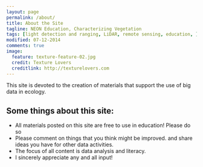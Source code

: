 ```yaml
---
layout: page
permalink: /about/
title: About the Site
tagline: NEON Education, Characterizing Vegetation
tags: [light detection and ranging, LiDAR, remote sensing, education, ]
modified: 07-12-2014
comments: true
image:
  feature: texture-feature-02.jpg
  credit: Texture Lovers
  creditlink: http://texturelovers.com
---
```


This site is devoted to the creation of materials that support the use of big data in ecology. 


## Some things about this site:

* All materials posted on this site are free to use in education! Please do so
* Please comment on things that you think might be improved. and share ideas you have for other data activities. 
* The focus of all content is  data analysis and literacy.
* I sincerely appreciate any and all input!

